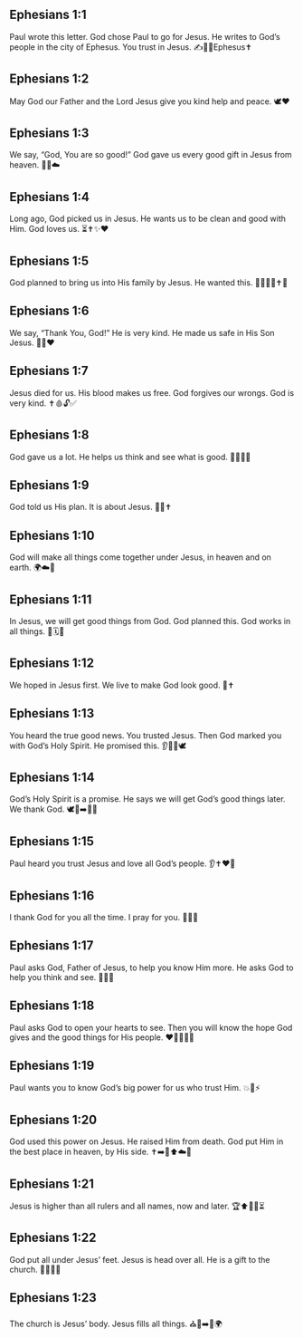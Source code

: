 ## Ephesians 1:1
Paul wrote this letter. God chose Paul to go for Jesus. He writes to God’s people in the city of Ephesus. You trust in Jesus. ✍️📜📍Ephesus✝️
## Ephesians 1:2
May God our Father and the Lord Jesus give you kind help and peace. 🕊️❤️
## Ephesians 1:3
We say, “God, You are so good!” God gave us every good gift in Jesus from heaven. 🙌🎁☁️
## Ephesians 1:4
Long ago, God picked us in Jesus. He wants us to be clean and good with Him. God loves us. ⏳✝️✨❤️
## Ephesians 1:5
God planned to bring us into His family by Jesus. He wanted this. 👨‍👩‍👧‍👦✝️📝
## Ephesians 1:6
We say, “Thank You, God!” He is very kind. He made us safe in His Son Jesus. 🙏🌟❤️
## Ephesians 1:7
Jesus died for us. His blood makes us free. God forgives our wrongs. God is very kind. ✝️🩸🔓✅
## Ephesians 1:8
God gave us a lot. He helps us think and see what is good. 🎁➕🧠👀
## Ephesians 1:9
God told us His plan. It is about Jesus. 📣📖✝️
## Ephesians 1:10
God will make all things come together under Jesus, in heaven and on earth. 🌍☁️👑
## Ephesians 1:11
In Jesus, we will get good things from God. God planned this. God works in all things. 🎁🗓️👐
## Ephesians 1:12
We hoped in Jesus first. We live to make God look good. 🌟✝️
## Ephesians 1:13
You heard the true good news. You trusted Jesus. Then God marked you with God’s Holy Spirit. He promised this. 👂📖✅🕊️
## Ephesians 1:14
God’s Holy Spirit is a promise. He says we will get God’s good things later. We thank God. 🕊️🔑➡️🎁🙏
## Ephesians 1:15
Paul heard you trust Jesus and love all God’s people. 👂✝️❤️👥
## Ephesians 1:16
I thank God for you all the time. I pray for you. 🙏⏰💖
## Ephesians 1:17
Paul asks God, Father of Jesus, to help you know Him more. He asks God to help you think and see. 🙏👀🧠
## Ephesians 1:18
Paul asks God to open your hearts to see. Then you will know the hope God gives and the good things for His people. ❤️👀✨🌈🎁
## Ephesians 1:19
Paul wants you to know God’s big power for us who trust Him. 💥💪⚡
## Ephesians 1:20
God used this power on Jesus. He raised Him from death. God put Him in the best place in heaven, by His side. ✝️➡️🌅⬆️☁️👑
## Ephesians 1:21
Jesus is higher than all rulers and all names, now and later. 🏆⬆️👑📛⏳
## Ephesians 1:22
God put all under Jesus’ feet. Jesus is head over all. He is a gift to the church. 👣👑🎁⛪
## Ephesians 1:23
The church is Jesus’ body. Jesus fills all things. ⛪🤝➡️💖🌍
